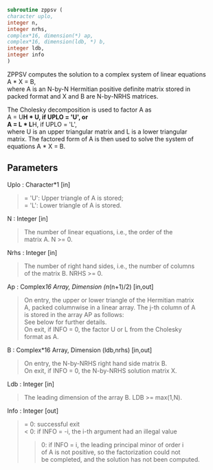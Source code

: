 ```fortran  
subroutine zppsv (  
character uplo,  
integer n,  
integer nrhs,  
complex*16, dimension(*) ap,  
complex*16, dimension(ldb, *) b,  
integer ldb,  
integer info  
)  
```  
  
ZPPSV computes the solution to a complex system of linear equations  
A * X = B,  
where A is an N-by-N Hermitian positive definite matrix stored in  
packed format and X and B are N-by-NRHS matrices.  
  
The Cholesky decomposition is used to factor A as  
A = U**H * U,  if UPLO = 'U', or  
A = L * L**H,  if UPLO = 'L',  
where U is an upper triangular matrix and L is a lower triangular  
matrix.  The factored form of A is then used to solve the system of  
equations A * X = B.  
  
## Parameters  
Uplo : Character*1 [in]  
> = 'U':  Upper triangle of A is stored;  
> = 'L':  Lower triangle of A is stored.  
  
N : Integer [in]  
> The number of linear equations, i.e., the order of the  
> matrix A.  N >= 0.  
  
Nrhs : Integer [in]  
> The number of right hand sides, i.e., the number of columns  
> of the matrix B.  NRHS >= 0.  
  
Ap : Complex*16 Array, Dimension (n*(n+1)/2) [in,out]  
> On entry, the upper or lower triangle of the Hermitian matrix  
> A, packed columnwise in a linear array.  The j-th column of A  
> is stored in the array AP as follows:  
> See below for further details.  
> On exit, if INFO = 0, the factor U or L from the Cholesky  
> format as A.  
  
B : Complex*16 Array, Dimension (ldb,nrhs) [in,out]  
> On entry, the N-by-NRHS right hand side matrix B.  
> On exit, if INFO = 0, the N-by-NRHS solution matrix X.  
  
Ldb : Integer [in]  
> The leading dimension of the array B.  LDB >= max(1,N).  
  
Info : Integer [out]  
> = 0:  successful exit  
> < 0:  if INFO = -i, the i-th argument had an illegal value  
> > 0:  if INFO = i, the leading principal minor of order i  
> of A is not positive, so the factorization could not  
> be completed, and the solution has not been computed.  
  
